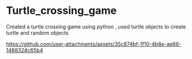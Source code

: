 # Turtle_crossing_game
Created a turtle crossing game using python , used turtle objects  to create turtle and random objects


https://github.com/user-attachments/assets/35c874bf-1f10-4b8e-ae66-1488324c65b4
